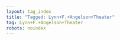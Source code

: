 ```yaml
---
layout: tag_index
title: "Tagged: Lynn+F.+Angelson+Theater"
tag: Lynn+F.+Angelson+Theater
robots: noindex
---
```


